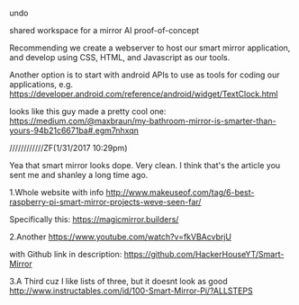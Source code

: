 undo

shared workspace for a mirror AI proof-of-concept

Recommending we create a webserver to host our smart mirror application, and develop using CSS, HTML, and Javascript as our tools.


Another option is to start with android APIs to use as tools for coding our applications,
e.g. https://developer.android.com/reference/android/widget/TextClock.html

looks like this guy made a pretty cool one:
https://medium.com/@maxbraun/my-bathroom-mirror-is-smarter-than-yours-94b21c6671ba#.egm7nhxqn

////////////ZF(1/31/2017 10:29pm)

Yea that smart mirror looks dope. Very clean. I think that's the article you sent me and shanley a long time ago.

1.Whole website with info
  http://www.makeuseof.com/tag/6-best-raspberry-pi-smart-mirror-projects-weve-seen-far/

  Specifically this:
  https://magicmirror.builders/

2.Another
  https://www.youtube.com/watch?v=fkVBAcvbrjU
  
  with Github link in description:
  https://github.com/HackerHouseYT/Smart-Mirror

3.A Third cuz I like lists of three, but it doesnt look as good
  http://www.instructables.com/id/100-Smart-Mirror-Pi/?ALLSTEPS

